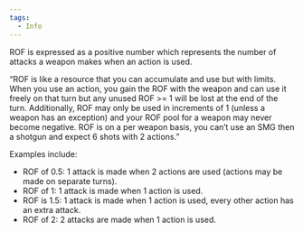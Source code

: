 ```yaml
---
tags:
  - Info
---
```

ROF is expressed as a positive number which represents the number of attacks a weapon makes when an action is used.

“ROF is like a resource that you can accumulate and use but with limits. When you use an action, you gain the ROF with the weapon and can use it freely on that turn but any unused ROF >= 1 will be lost at the end of the turn. Additionally, ROF may only be used in increments of 1 (unless a weapon has an exception) and your ROF pool for a weapon may never become negative. ROF is on a per weapon basis, you can’t use an SMG then a shotgun and expect 6 shots with 2 actions.”

Examples include:
* ROF of 0.5: 1 attack is made when 2 actions are used (actions may be made on separate turns).
* ROF of 1: 1 attack is made when 1 action is used.
* ROF is 1.5: 1 attack is made when 1 action is used, every other action has an extra attack.
* ROF of 2: 2 attacks are made when 1 action is used.
